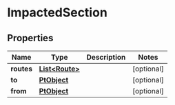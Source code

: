 
# ImpactedSection

## Properties
Name | Type | Description | Notes
------------ | ------------- | ------------- | -------------
**routes** | [**List&lt;Route&gt;**](Route.md) |  |  [optional]
**to** | [**PtObject**](PtObject.md) |  |  [optional]
**from** | [**PtObject**](PtObject.md) |  |  [optional]



